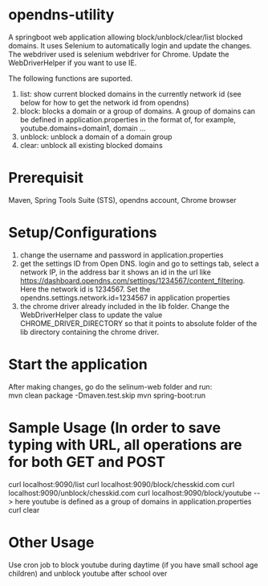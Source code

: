# opendns-utility
A springboot web application allowing block/unblock/clear/list blocked domains. It uses Selenium to automatically login and update the changes. The webdriver used is selenium webdriver for Chrome. Update the WebDriverHelper if you want to use IE.

The following functions are suported.

1) list: show current blocked domains in the currently network id (see below for how to get the network id from opendns)
2) block: blocks a domain or a group of domains. A group of domains can be defined in application.properties in the format of, for example, youtube.domains=domain1, domain ...
3) unblock: unblock a domain of a domain group
4) clear: unblock all existing blocked domains

# Prerequisit
Maven, Spring Tools Suite (STS), opendns account, Chrome browser

# Setup/Configurations
1) change the username and password in application.properties
2) get the settings ID from Open DNS. login and go to settings tab, select a network IP, in the address bar it shows an id in the url like
https://dashboard.opendns.com/settings/1234567/content_filtering. Here the network id is 1234567. Set the opendns.settings.network.id=1234567 in application properties
3) the chrome driver already included in the lib folder. Change the WebDriverHelper class to update the value CHROME_DRIVER_DIRECTORY so that it points to absolute folder of the lib directory containing the chrome driver.

# Start the application
After making changes, go do the selinum-web folder and run:  
mvn clean package -Dmaven.test.skip
mvn spring-boot:run

# Sample Usage (In order to save typing with URL, all operations are for both GET and POST
curl localhost:9090/list
curl localhost:9090/block/chesskid.com
curl localhost:9090/unblock/chesskid.com
curl localhost:9090/block/youtube    --> here youtube is defined as a group of domains in application.properties
curl clear

# Other Usage
Use cron job to block youtube during daytime (if you have small school age children) and unblock youtube after school over



